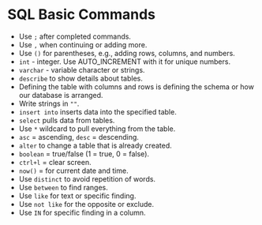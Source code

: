 # SQL Basic Commands
- Use `;` after completed commands.
- Use `,` when continuing or adding more.
- Use `()` for parentheses, e.g., adding rows, columns, and numbers.
- `int` - integer. Use AUTO_INCREMENT with it for unique numbers.
- `varchar` - variable character or strings.
- `describe` to show details about tables.
- Defining the table with columns and rows is defining the schema or how our database is arranged.
- Write strings in `""`.
- `insert into` inserts data into the specified table.
- `select` pulls data from tables.
- Use `*` wildcard to pull everything from the table.
- `asc` = ascending, `desc` = descending.
- `alter` to change a table that is already created.
- `boolean` = true/false (1 = true, 0 = false).
- `ctrl+l` = clear screen.
- `now()` = for current date and time.
- Use `distinct` to avoid repetition of words.
- Use `between` to find ranges.
- Use `like` for text or specific finding.
- Use `not like` for the opposite or exclude.
- Use `IN` for specific finding in a column.